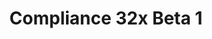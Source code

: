 ---
layout: post
title: Compliance 32x Beta 1
permalink: /compliance32x/B1
comments: true
comments-id: 1.16.5-32x-Beta-1
header-img: https://database.faithfulpack.net/images/website/posts/32x/B1.jpg

long_text: The big day has finally come! After seven long weeks in Alpha, <strong>Compliance 32x is finally entering its Beta stage!</strong> It was beautiful to see the pack evolve so far, and now the future is looking even brighter than before. <br> We have also finished the <a href="https://gist.github.com/Pomi108/2257f47eb42350ba39fc6ec32548448c">texture guidelines</a>, which are effective immediately, so from now on every texture submitted will have to follow them. If you've got any feedback, please say it in our Discord! <br> Due to this, the main aim of the Beta stage will be to fill in the missing textures and replace the remaining placeholders. <br> And as always, here is the changelog.

main_changelog: changelogs/compliance32

download:
  - Java - 1.16.5 (GitHub):
    - https://github.com/Faithful-Resource-Pack/Resource-Pack-32x/releases/download/beta-1/Compliance-32x-Java-Beta-1.zip
  - Java - 1.16.5 (CurseForge):
    - https://www.curseforge.com/minecraft/texture-packs/faithful-32x/download/3186879
  - Bedrock - 1.16.200 (GitHub):
    - https://github.com/Faithful-Resource-Pack/Resource-Pack-32x/releases/download/beta-1/Compliance-32x-Bedrock-Beta-1.mcpack

---